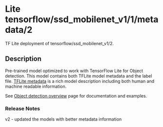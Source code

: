 # Lite tensorflow/ssd_mobilenet_v1/1/metadata/2

TF Lite deployment of tensorflow/ssd_mobilenet_v1/2.

<!-- parent-model: tensorflow/ssd_mobilenet_v1/1 -->
<!-- asset-path: internal -->
<!-- interactive-visualizer: tflite_object_detector -->

## Description

Pre-trained model optimized to work with TensorFlow Lite for Object detection.
This model contains both TFLite model metadata and the label file.
[TFLite metadata](https://www.tensorflow.org/lite/convert/metadata) is a rich
model description including both human and machine readable information.

See
[Object detection overview](https://www.tensorflow.org/lite/models/object_detection/overview)
page for documentation and examples.

### Release Notes

v2 - updated the models with better metadata information
